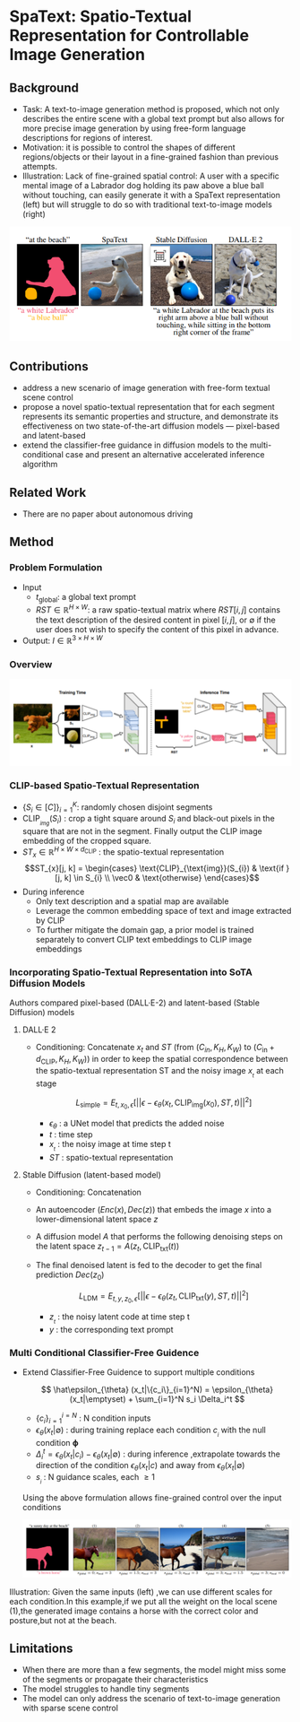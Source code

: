 # SpaText: Spatio-Textual Representation for Controllable Image Generation

## Background
- Task: A text-to-image generation method is proposed, which not only describes the entire scene with a global text prompt but also allows for more precise image generation by using free-form language descriptions for regions of interest.
- Motivation: it is possible to control the shapes of different regions/objects or their layout in a fine-grained fashion than previous attempts.
- Illustration: Lack of fine-grained spatial control: A user with a specific mental image of a Labrador dog holding its paw above a blue ball without touching, can easily generate it with a SpaText representation (left) but will struggle to do so with traditional text-to-image models (right)
  
![](./imgs/SpaText_Fig2.png)

## Contributions
- address a new scenario of image generation with free-form textual scene control
- propose a novel spatio-textual representation that for each segment represents its semantic properties and structure, and demonstrate its effectiveness on two state-of-the-art diffusion models — pixel-based and latent-based
- extend the classifier-free guidance in diffusion models to the multi-conditional case and present an alternative accelerated inference algorithm

## Related Work
- There are no paper about autonomous driving

## Method
### Problem Formulation
- Input
  - $t_{\text{global}}$: a global text prompt 
  - $RST\in\mathbb{R}^{H\times W}$: a raw spatio-textual matrix where $RST[i,j]$ contains the text description of the desired content in pixel $[i, j]$, or $\emptyset$ if the user does not wish to specify the content of this pixel in advance.
- Output: $I\in\mathbb{R}^{3\times H\times W}$
### Overview

![](./imgs/SpaText_Fig3.png)

### CLIP-based Spatio-Textual Representation
- \{$S_i\in[C]\}_{i=1}^K$: randomly chosen disjoint segments 
- $\text{CLIP}_{_{img}}(S_i)$ : crop a tight square around $S_i$ and black-out pixels in the square that are not in the segment. Finally output the CLIP image embedding of the cropped square.
- $ST_{x}\in\mathbb{R}^{H\times W\times d_{\text{CLIP}}}$ : the spatio-textual representation
  $$ST_{x}[j, k] =
    \begin{cases} 
    \text{CLIP}_{\text{img}}(S_{i}) & \text{if } [j, k] \in S_{i} \\
    \vec0 & \text{otherwise}
    \end{cases}$$
- During inference
  - Only text description and a spatial map are available
  - Leverage the common embedding space of text and image extracted by CLIP
  - To further mitigate the domain gap, a prior model is trained separately to convert CLIP text embeddings to CLIP image embeddings
  
### Incorporating Spatio-Textual Representation into SoTA Diffusion Models
Authors compared pixel-based (DALL·E-2) and latent-based (Stable Diffusion) models
1. DALL·E 2
   - Conditioning: Concatenate $x_t$ and $ST$ (from $(C_{in},K_H,K_W)$ to $(C_{\text{in}} + d_{\text{CLIP}}, K_H, K_W)$) in order to keep the spatial correspondence between the spatio-textual representation ST and the noisy image $x_{_{t}}$ at each stage

       $$L_{\text{simple}} = E_{t, x_0, \epsilon} \left[ \left|\left| \epsilon - \epsilon_{\theta}(x_t, \mathrm{CLIP}_{\mathrm{img}}(x_0), ST, t) \right|\right|^2 \right]$$

     -  $\epsilon_{\theta}$ : a UNet model that predicts the added noise
     -  $t$ : time step
     -  $x_{_{t}}$ : the noisy image at time step t
     -  $ST$ : spatio-textual representation

2. Stable Diffusion (latent-based model)
   - Conditioning: Concatenation
   - An autoencoder $(Enc(x),Dec(z))$ that embeds the image $x$ into a lower-dimensional latent space $z$
   - A diffusion model $A$ that performs the following denoising steps on the latent space $z_{t-1}=A(z_{t},\mathrm{CLIP_{txt}}(t))$
   - The final denoised latent is fed to the decoder to get the final prediction $Dec(z_{0})$

        $$L_{\mathrm{LDM}} = E_{t,y,z_{0},\epsilon}\left[ \left|\left| \epsilon-\epsilon_{\theta}(z_{t},\mathrm{CLIP}_{\mathrm{txt}}(y),ST,t) \right|\right|^{2}\right]$$
        - $z_{_{t}}$ : the noisy latent code at time step t
        - $y$ : the corresponding text prompt

### Multi Conditional Classifier-Free Guidence
- Extend Classifier-Free Guidence to support multiple conditions

    $$
    \hat\epsilon_{\theta} (x_t|\{c_i\}_{i=1}^N) = \epsilon_{\theta} (x_t|\emptyset) + \sum_{i=1}^N s_i \Delta_i^t
    $$

  - $\{c_{i}\}_{i=1}^{i=N}$ : N condition inputs
  - $\epsilon_{\theta}(x_{t}|\emptyset)$ : during training replace each condition $c_{_{i}}$ with the null condition $\boldsymbol{\phi}$
  - $\Delta_{i}^{t}=\epsilon_{\theta}(x_{t}|c_{i})-\epsilon_{\theta}(x_{t}|\emptyset)$ : during inference ,extrapolate towards the direction of the condition $\epsilon_{\theta}(x_{t}|c)$ and away from $\epsilon_{\theta}(x_{t}|\emptyset)$
  - $s_{_{i}}$ : N guidance scales, each $\geq1$

  Using the above formulation allows fine-grained control over the input conditions
  
  ![](./imgs/SpaText_Fig4.png)

Illustration: Given the same inputs (left) ,we can use different scales for each condition.In this example,if we put all the weight on the local scene (1),the generated image contains a horse with the correct color and posture,but not at the beach.

## Limitations
- When there are more than a few segments, the model might miss some of the segments or propagate their characteristics
- The model struggles to handle tiny segments
- The model can only address the scenario of text-to-image generation with sparse scene control
